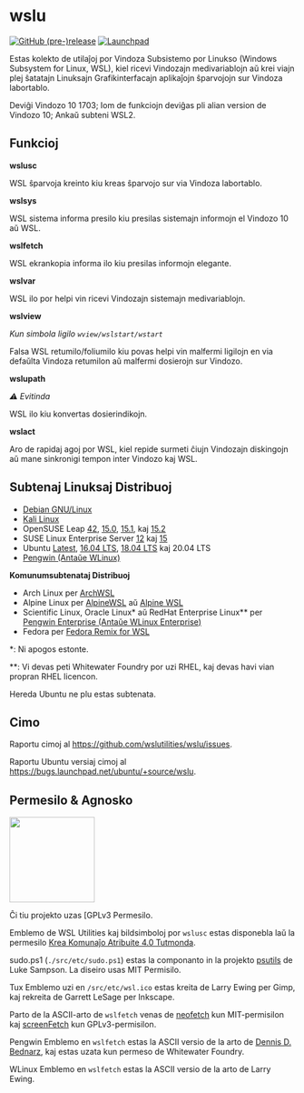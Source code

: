 
# wslu

[![GitHub (pre-)release](https://img.shields.io/github/v/release/wslutilities/wslu?include_prereleases&label=eldono&logo=github&style=flat-square)](https://github.com/wslutilities/wslu)
[![Launchpad](https://img.shields.io/static/v1?label=launchpad&logo=launchpad&color=F8C300&message=spegulita&style=flat-square)](https://launchpad.net/wslu)

Estas kolekto de utilaĵoj por Vindoza Subsistemo por Linukso (Windows Subsystem for Linux, WSL), kiel ricevi Vindozajn medivariablojn aŭ krei viajn plej ŝatatajn Linuksajn Grafikinterfacajn aplikaĵojn ŝparvojojn sur Vindoza labortablo.

Deviĝi Vindozo 10 1703; Iom de funkciojn deviĝas pli alian version de Vindozo 10; Ankaŭ subteni WSL2.

## Funkcioj

**wslusc**

WSL ŝparvoja kreinto kiu kreas ŝparvojo sur via Vindoza labortablo.

**wslsys**

WSL sistema informa presilo kiu presilas sistemajn informojn el Vindozo 10 aŭ WSL.

**wslfetch**

WSL ekrankopia informa ilo kiu presilas informojn elegante.

**wslvar**

WSL ilo por helpi vin ricevi Vindozajn sistemajn medivariablojn.

**wslview**

*Kun simbola ligilo `wview/wslstart/wstart`*

Falsa WSL retumilo/foliumilo kiu povas helpi vin malfermi ligilojn en via defaŭlta Vindoza retumilon aŭ malfermi dosierojn sur Vindozo.

**wslupath**

*⚠ Evitinda*

WSL ilo kiu konvertas dosierindikojn.

**wslact**

Aro de rapidaj agoj por WSL, kiel repide surmeti ĉiujn Vindozajn diskingojn aŭ mane sinkronigi tempon inter Vindozo kaj WSL.

## Subtenaj Linuksaj Distribuoj

- [Debian GNU/Linux](https://www.microsoft.com/store/productId/9MSVKQC78PK6)
- [Kali Linux](https://www.microsoft.com/store/productId/9PKR34TNCV07)
- OpenSUSE Leap [42](https://www.microsoft.com/store/productId/9NJVJTS82TJX), [15.0](https://www.microsoft.com/store/productId/9N1TB6FPVJ8C), [15.1](https://www.microsoft.com/store/productId/9NJFZK00FGKV), kaj [15.2](https://www.microsoft.com/store/productId/9MZD0N9Z4M4H)
- SUSE Linux Enterprise Server [12](https://www.microsoft.com/store/productId/9P32MWBH6CNS) kaj [15](https://www.microsoft.com/store/productId/9PMW35D7FNLX)
- Ubuntu [Latest](https://www.microsoft.com/store/productId/9NBLGGH4MSV6), [16.04 LTS](https://www.microsoft.com/store/productId/9PJN388HP8C9), [18.04 LTS](https://www.microsoft.com/store/productId/9N9TNGVNDL3Q) kaj 20.04 LTS
- [Pengwin (Antaŭe WLinux)](https://www.microsoft.com/store/productId/9NV1GV1PXZ6P)

**Komunumsubtenataj Distribuoj**
- Arch Linux per [ArchWSL](https://github.com/yuk7/ArchWSL)
- Alpine Linux per [AlpineWSL](https://github.com/yuk7/AlpineWSL) aŭ [Alpine WSL](https://www.microsoft.com/store/productId/9P804CRF0395)
- Scientific Linux, Oracle Linux* aŭ RedHat Enterprise Linux** per [Pengwin Enterprise (Antaŭe WLinux Enterprise)](https://www.microsoft.com/store/productId/9N8LP0X93VCP)
- Fedora per [Fedora Remix for WSL](https://github.com/WhitewaterFoundry/WSLFedoraRemix)


*: Ni apogos estonte.

**: Vi devas peti Whitewater Foundry por uzi RHEL, kaj devas havi vian propran RHEL licencon.

Hereda Ubuntu ne plu estas subtenata.

## Cimo

Raportu cimoj al <https://github.com/wslutilities/wslu/issues>.

Raportu Ubuntu versiaj cimoj al <https://bugs.launchpad.net/ubuntu/+source/wslu>.

## Permesilo & Agnosko

<img width="150" src="https://www.gnu.org/graphics/gplv3-with-text-136x68.png">

Ĉi tiu projekto uzas [GPLv3 Permesilo.

Emblemo de WSL Utilities kaj bildsimboloj por `wslusc` estas disponebla laŭ la permesilo [Krea Komunaĵo Atribuite 4.0 Tutmonda](http://creativecommons.org/licenses/by/4.0/).

sudo.ps1 (`./src/etc/sudo.ps1`) estas la componanto in la projekto [psutils](^1) de Luke Sampson. La diseiro usas MIT Permisilo.

Tux Emblemo uzi en `/src/etc/wsl.ico` estas kreita de Larry Ewing per Gimp, kaj rekreita de Garrett LeSage per Inkscape.

Parto de la ASCII-arto de `wslfetch` venas de [neofetch](^2) kun MIT-permisilon kaj [screenFetch](^3) kun GPLv3-permisilon.

Pengwin Emblemo en `wslfetch` estas la ASCII versio de la arto de [Dennis D. Bednarz](^4), kaj estas uzata kun permeso de Whitewater Foundry.

WLinux Emblemo en `wslfetch` estas la ASCII versio de la arto de Larry Ewing.

[^1]: https://github.com/lukesampson/psutils/
[^2]: https://github.com/dylanaraps/neofetch/
[^3]: https://github.com/KittyKatt/screenFetch/
[^4]: https://twitter.com/DennisBednarz